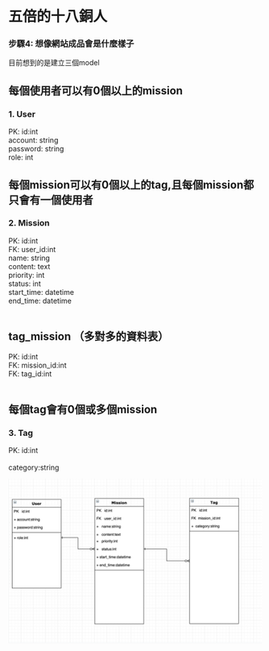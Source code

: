 # 五倍的十八銅人

### 步驟4: 想像網站成品會是什麼樣子

目前想到的是建立三個model
</br>
## 每個使用者可以有0個以上的mission 
### 1. User  
PK: id:int </br>
account: string </br>
password: string </br>
role: int </br>

## 每個mission可以有0個以上的tag,且每個mission都只會有一個使用者
### 2. Mission 
PK: id:int </br>
FK: user_id:int </br>
name: string </br>
content: text </br>
priority: int </br>
status: int </br>
start_time: datetime </br>
end_time: datetime </br>
</br>
## tag_mission （多對多的資料表）
PK: id:int </br>
FK: mission_id:int </br>
FK: tag_id:int </br>
</br>
## 每個tag會有0個或多個mission
### 3. Tag
PK: id:int  </br> 
</br>
category:string 
</br>

![image](https://github.com/amoeric/5xruby/blob/master/ER-Model%E4%BF%AE%E6%AD%A3%E7%89%88.png)
